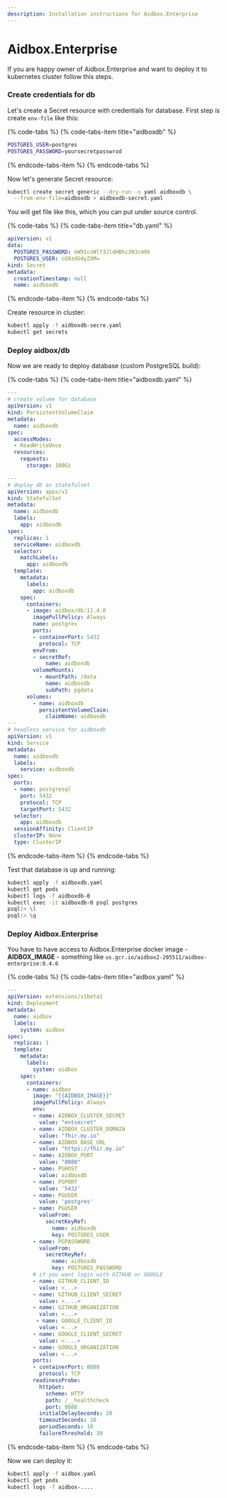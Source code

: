 ```yaml
---
description: Installation instructions for Aidbox.Enterprise
---
```


# Aidbox.Enterprise

If you are happy  owner of  Aidbox.Enterprise and want to deploy it to kubernetes cluster follow this steps.

### Create credentials for db

Let's create a Secret resource with credentials for database. First step is create `env-file` like this:

{% code-tabs %}
{% code-tabs-item title="aidboxdb" %}
```bash
POSTGRES_USER=postgres
POSTGRES_PASSWORD=yoursecretpasswrod
```
{% endcode-tabs-item %}
{% endcode-tabs %}

Now let's generate Secret resource:

```bash
kubectl create secret generic --dry-run -o yaml aidboxdb \
  --from-env-file=aidboxdb > aidboxdb-secret.yaml
```

You will get file like this, which you can put under source control.

{% code-tabs %}
{% code-tabs-item title="db.yaml" %}
```yaml
apiVersion: v1
data:
  POSTGRES_PASSWORD: eW91cnNlY3JldHBhc3N3cm9k
  POSTGRES_USER: cG9zdGdyZXM=
kind: Secret
metadata:
  creationTimestamp: null
  name: aidboxdb
```
{% endcode-tabs-item %}
{% endcode-tabs %}

Create resource in cluster:

```bash
kubectl apply -f aidboxdb-secre.yaml
kubectl get secrets
```

### Deploy aidbox/db

Now we are ready to deploy database \(custom PostgreSQL build\):

{% code-tabs %}
{% code-tabs-item title="aidboxdb.yaml" %}
```yaml
---
# create volume for database
apiVersion: v1
kind: PersistentVolumeClaim
metadata:
  name: aidboxdb
spec:
  accessModes:
  - ReadWriteOnce
  resources:
    requests:
      storage: 100Gi

---
# deploy db as statefulset
apiVersion: apps/v1
kind: StatefulSet
metadata:
  name: aidboxdb
  labels:
    app: aidboxdb
spec:
  replicas: 1
  serviceName: aidboxdb
  selector:
    matchLabels:
      app: aidboxdb
  template:
    metadata:
      labels:
        app: aidboxdb
    spec:
      containers:
      - image: aidbox/db:11.4.0
        imagePullPolicy: Always
        name: postgres
        ports:
        - containerPort: 5432
          protocol: TCP
        envFrom:
        - secretRef: 
            name: aidboxdb
        volumeMounts:
          - mountPath: /data
            name: aidboxdb
            subPath: pgdata
      volumes:
        - name: aidboxdb
          persistentVolumeClaim:
            claimName: aidboxdb  
---
# headless service for aidboxdb
apiVersion: v1
kind: Service
metadata:
  name: aidboxdb
  labels:
    service: aidboxdb
spec:
  ports:
  - name: postgresql
    port: 5432
    protocol: TCP
    targetPort: 5432
  selector:
    app: aidboxdb
  sessionAffinity: ClientIP
  clusterIP: None
  type: ClusterIP
```
{% endcode-tabs-item %}
{% endcode-tabs %}

Test that database is up and running:

```bash
kubectl apply -f aidboxdb.yaml
kubectl get pods
kubectl logs -f aidboxdb-0
kubectl exec -it aidboxdb-0 psql postgres
psql:> \l
psql:> \q
```

### Deploy Aidbox.Enterprise

You have to have access to Aidbox.Enterprise docker image - **AIDBOX\_IMAGE** - something like `us.gcr.io/aidbox2-205511/aidbox-enterprise:0.4.6`

{% code-tabs %}
{% code-tabs-item title="aidbox.yaml" %}
```yaml
---
apiVersion: extensions/v1beta1
kind: Deployment
metadata:
  name: aidbox
  labels:
    system: aidbox
spec:
  replicas: 1
  template:
    metadata:
      labels:
        system: aidbox
    spec:
      containers:
      - name: aidbox
        image: "{{AIDBOX_IMAGE}}"
        imagePullPolicy: Always
        env:
        - name: AIDBOX_CLUSTER_SECRET
          value: "entsecret"
        - name: AIDBOX_CLUSTER_DOMAIN
          value: "fhir.my.io"
        - name: AIDBOX_BASE_URL
          value: "https://fhir.my.io"
        - name: AIDBOX_PORT
          value: "8080"
        - name: PGHOST
          value: aidboxdb
        - name: PGPORT
          value: '5432'
        - name: PGUSER
          value: 'postgres'
        - name: PGUSER
          valueFrom:
            secretKeyRef:
              name: aidboxdb
              key: POSTGRES_USER
        - name: PGPASSWORD
          valueFrom:
            secretKeyRef:
              name: aidboxdb
              key: POSTGRES_PASSWORD
        # if you want login with GITHUB or GOOGLE
        - name: GITHUB_CLIENT_ID
          value: <...>
        - name: GITHUB_CLIENT_SECRET
          value: <....>
        - name: GITHUB_ORGANIZATION
          value: <...>
         - name: GOOGLE_CLIENT_ID
          value: <...>
        - name: GOOGLE_CLIENT_SECRET
          value: <....>
        - name: GOOGLE_ORGANIZATION
          value: <...>
        ports:
        - containerPort: 8080
          protocol: TCP
        readinessProbe:
          httpGet:
            scheme: HTTP
            path: /__healthcheck
            port: 8080
          initialDelaySeconds: 20
          timeoutSeconds: 10
          periodSeconds: 10
          failureThreshold: 30
```
{% endcode-tabs-item %}
{% endcode-tabs %}

Now we can deploy it:

```bash
kubectl apply -f aidbox.yaml
kubectl get pods
kubectl logs -f aidbox-....
```

